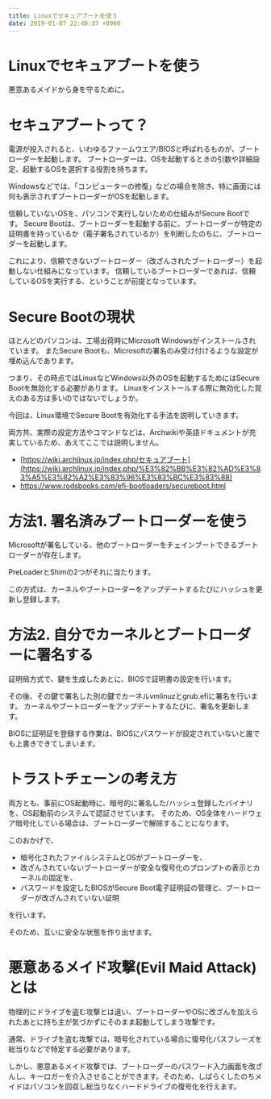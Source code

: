 ```yaml
---
title: Linuxでセキュアブートを使う
date: 2019-01-07 22:40:37 +0900
---
```


Linuxでセキュアブートを使う
===

悪意あるメイドから身を守るために。

# セキュアブートって？

電源が投入されると、いわゆるファームウエア/BIOSと呼ばれるものが、ブートローダーを起動します。
ブートローダーは、OSを起動するときの引数や詳細設定、起動するOSを選択する役割を持ちます。

Windowsなどでは、「コンピューターの修復」などの場合を除き、特に画面には何も表示されずブートローダーがOSを起動します。

信頼していないOSを、パソコンで実行しないための仕組みがSecure Bootです。
Secure Bootは、ブートローダーを起動する前に、ブートローダーが特定の証明書を持っているか（電子署名されているか）を判断したのちに、ブートローダーを起動します。

これにより、信頼できないブートローダー（改ざんされたブートローダー）を起動しない仕組みになっています。
信頼しているブートローダーであれば、信頼しているOSを実行する、ということが前提となっています。

# Secure Bootの現状
ほとんどのパソコンは、工場出荷時にMicrosoft Windowsがインストールされています。
またSecure Bootも、Microsoftの署名のみ受け付けるような設定が埋め込んであります。

つまり、その時点ではLinuxなどWindows以外のOSを起動するためにはSecure Bootを無効化する必要があります。
Linuxをインストールする際に無効化した覚えのある方は多いのではないでしょうか。

今回は、Linux環境でSecure Bootを有効化する手法を説明していきます。

両方共、実際の設定方法やコマンドなどは、Archwikiや英語ドキュメントが充実しているため、あえてここでは説明しません。

- [https://wiki.archlinux.jp/index.php/セキュアブート](https://wiki.archlinux.jp/index.php/%E3%82%BB%E3%82%AD%E3%83%A5%E3%82%A2%E3%83%96%E3%83%BC%E3%83%88)
- https://www.rodsbooks.com/efi-bootloaders/secureboot.html

# 方法1. 署名済みブートローダーを使う

Microsoftが署名している、他のブートローダーをチェインブートできるブートローダーが存在します。

PreLoaderとShimの2つがそれに当たります。

この方式は、カーネルやブートローダーをアップデートするたびにハッシュを更新し登録します。

# 方法2. 自分でカーネルとブートローダーに署名する

証明局方式で、鍵を生成したあとに、BIOSで証明書の設定を行います。

その後、その鍵で署名した別の鍵でカーネルvmlinuzとgrub.efiに署名を行います。
カーネルやブートローダーをアップデートするたびに、署名を更新します。

BIOSに証明証を登録する作業は、BIOSにパスワードが設定されていないと誰でも上書きできてしまいます。

# トラストチェーンの考え方

両方とも、事前にOS起動時に、暗号的に署名した/ハッシュ登録したバイナリを、OS起動前のシステムで認証させています。
そのため、OS全体をハードウェア暗号化している場合は、ブートローダーで解除することになります。

このおかげで、

- 暗号化されたファイルシステムとOSがブートローダーを、
- 改ざんされていないブートローダーが安全な復号化のプロンプトの表示とカーネルの固定を、
- パスワードを設定したBIOSがSecure Boot電子証明証の管理と、ブートローダーが改ざんされていない証明

を行います。

そのため、互いに安全な状態を作り出せます。

# 悪意あるメイド攻撃(Evil Maid Attack)とは

物理的にドライブを盗む攻撃とは違い、ブートローダーやOSに改ざんを加えられたあとに持ち主が気づかずにそのまま起動してしまう攻撃です。

通常、ドライブを盗む攻撃では、暗号化されている場合に復号化パスフレーズを総当りなどで特定する必要があります。

しかし、悪意あるメイド攻撃では、ブートローダーのパスワード入力画面を改ざんし、キーロガーを介入させることができます。そのため、しばらくしたのちメイドはパソコンを回収し総当りなくハードドライブの復号化を行えます。
